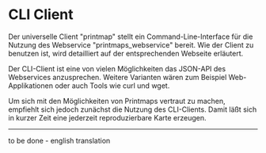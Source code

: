 # CLI Client

Der universelle Client "printmap" stellt ein Command-Line-Interface für die Nutzung des Webservice "printmaps_webservice" bereit. Wie der Client zu benutzen ist, wird detailliert auf der entsprechenden Webseite erläutert.

Der CLI-Client ist eine von vielen Möglichkeiten das JSON-API des Webservices anzusprechen.
Weitere Varianten wären zum Beispiel Web-Applikationen oder auch Tools wie curl und wget.

Um sich mit den Möglichkeiten von Printmaps vertraut zu machen, empfiehlt sich jedoch zunächst
die Nutzung des CLI-Clients. Damit läßt sich in kurzer Zeit eine jederzeit reproduzierbare Karte erzeugen.

---

to be done - english translation
